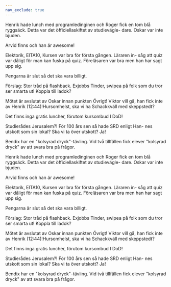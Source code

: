 ```yaml
---
nav_exclude: true
---
```


Henrik hade lunch med programledinginen och Roger fick en tom blå ryggsäck. Detta var det öfficiellaskiftet av studievägle- dare. Oskar var inte bjuden.

Arvid finns och han är awesome!

Elektorik, EITA10, Kursen var bra för första gången. Läraren in- såg att quiz var dåligt för man kan fuska på quiz. Föreläsaren var bra men han har sagt upp sig.

Pengarna är slut så det ska vara billigt.

Förslag: Stor tråd på flashback. Exjobbs Tinder, swipea på folk som du tror ser smarta ut! Koppla till ladok?

Mötet är avslutat av Oskar innan punkten Övrigt! Viktor vill gå, han fick inte av Henrik (12:44)!Hursomhelst, ska vi ha Schackkväll med skeppstedt?

Det finns inga gratis luncher, förutom kursombud I DoD!

Studierådes Jerusalem?! För 100 års sen så hade SRD enligt Han- nes utskott som sin lokal? Ska vi ta över utskott? Ja!

Bendix har en "kolsyrad dryck"-tävling. Vid två tillfällen fick elever "kolsyrad dryck" av att svara bra på frågor.

Henrik hade lunch med programledinginen och Roger fick en tom blå ryggsäck. Detta var det öfficiellaskiftet av studievägle- dare. Oskar var inte bjuden.

Arvid finns och han är awesome!

Elektorik, EITA10, Kursen var bra för första gången. Läraren in- såg att quiz var dåligt för man kan fuska på quiz. Föreläsaren var bra men han har sagt upp sig.

Pengarna är slut så det ska vara billigt.

Förslag: Stor tråd på flashback. Exjobbs Tinder, swipea på folk som du tror ser smarta ut! Koppla till ladok?

Mötet är avslutat av Oskar innan punkten Övrigt! Viktor vill gå, han fick inte av Henrik (12:44)!Hursomhelst, ska vi ha Schackkväll med skeppstedt?

Det finns inga gratis luncher, förutom kursombud I DoD!

Studierådes Jerusalem?! För 100 års sen så hade SRD enligt Han- nes utskott som sin lokal? Ska vi ta över utskott? Ja!

Bendix har en "kolsyrad dryck"-tävling. Vid två tillfällen fick elever "kolsyrad dryck" av att svara bra på frågor.
